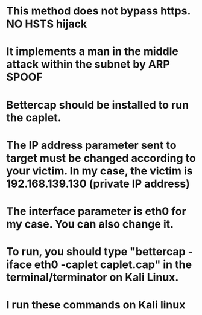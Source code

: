# This method does not bypass https. NO HSTS hijack
# It implements a man in the middle attack within the subnet by ARP SPOOF
# Bettercap should be installed to run the caplet.
# The IP address parameter sent to target must be changed according to your victim. In my case, the victim is 192.168.139.130 (private IP address)
# The interface parameter is eth0 for my case. You can also change it.
# To run, you should type "bettercap -iface eth0 -caplet caplet.cap" in the terminal/terminator on Kali Linux.
# I run these commands on Kali linux
